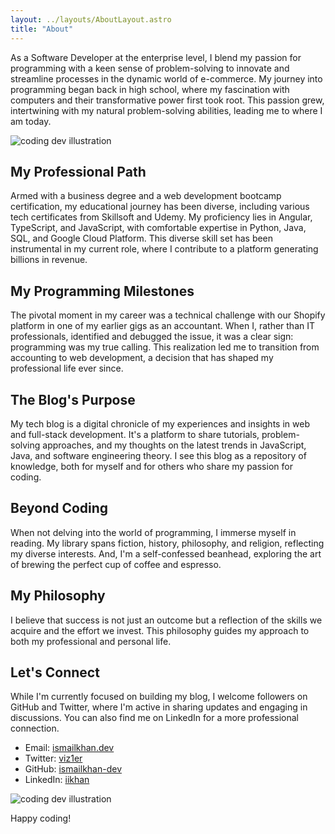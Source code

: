 ```yaml
---
layout: ../layouts/AboutLayout.astro
title: "About"
---
```


As a Software Developer at the enterprise level, I blend my passion for programming with a keen sense of problem-solving to innovate and streamline processes in the dynamic world of e-commerce. My journey into programming began back in high school, where my fascination with computers and their transformative power first took root. This passion grew, intertwining with my natural problem-solving abilities, leading me to where I am today.

<div>
  <img src="/assets/dev2.svg" class="sm:w-1/2 mx-auto" alt="coding dev illustration">
</div>

## My Professional Path

Armed with a business degree and a web development bootcamp certification, my educational journey has been diverse, including various tech certificates from Skillsoft and Udemy. My proficiency lies in Angular, TypeScript, and JavaScript, with comfortable expertise in Python, Java, SQL, and Google Cloud Platform. This diverse skill set has been instrumental in my current role, where I contribute to a platform generating billions in revenue.

## My Programming Milestones

The pivotal moment in my career was a technical challenge with our Shopify platform in one of my earlier gigs as an accountant. When I, rather than IT professionals, identified and debugged the issue, it was a clear sign: programming was my true calling. This realization led me to transition from accounting to web development, a decision that has shaped my professional life ever since.

## The Blog's Purpose

My tech blog is a digital chronicle of my experiences and insights in web and full-stack development. It's a platform to share tutorials, problem-solving approaches, and my thoughts on the latest trends in JavaScript, Java, and software engineering theory. I see this blog as a repository of knowledge, both for myself and for others who share my passion for coding.

## Beyond Coding

When not delving into the world of programming, I immerse myself in reading. My library spans fiction, history, philosophy, and religion, reflecting my diverse interests. And, I'm a self-confessed beanhead, exploring the art of brewing the perfect cup of coffee and espresso.

## My Philosophy

I believe that success is not just an outcome but a reflection of the skills we acquire and the effort we invest. This philosophy guides my approach to both my professional and personal life.

## Let's Connect

While I'm currently focused on building my blog, I welcome followers on GitHub and Twitter, where I'm active in sharing updates and engaging in discussions. You can also find me on LinkedIn for a more professional connection.

- Email: [ismailkhan.dev](mailto:ismailkhan.dev@gmail.com)
- Twitter: [viz1er](https://twitter.com/viz1er)
- GitHub: [ismailkhan-dev](https://github.com/ismailkhan-dev)
- LinkedIn: [iikhan](https://www.linkedin.com/in/iikhan/)

<div>
  <img src="/assets/dev3.svg" class="sm:w-1/2 mx-auto" alt="coding dev illustration">
  <p class="sm:w-1/2 mx-auto text-center">Happy coding!</p>
</div>
